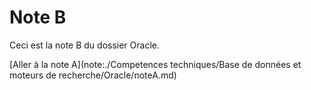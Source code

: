 # Note B

Ceci est la note B du dossier Oracle.

[Aller à la note A](note:./Competences techniques/Base de données et moteurs de recherche/Oracle/noteA.md)

